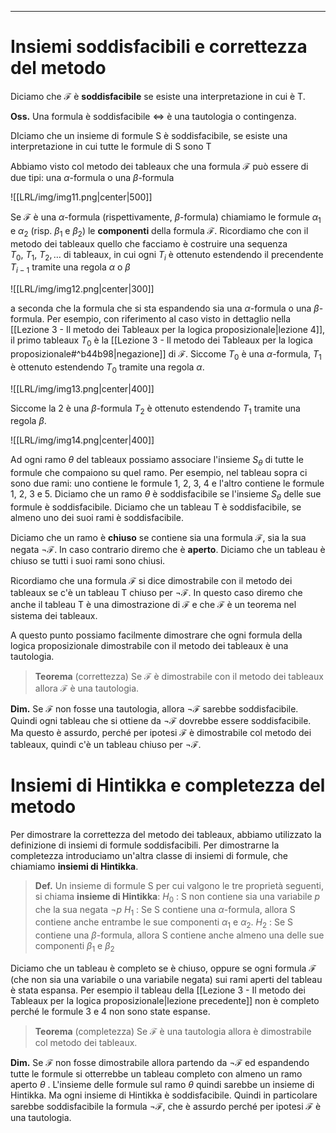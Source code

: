 ----
# Insiemi soddisfacibili e correttezza del metodo
Diciamo che $\mathcal F$ è **soddisfacibile** se esiste una interpretazione in cui è T.

**Oss.**
Una formula è soddisfacibile $\iff$ è una tautologia o contingenza.

DIciamo che un insieme di formule S è soddisfacibile, se esiste una interpretazione in cui tutte le formule di S sono T

Abbiamo visto col metodo dei tableaux che una formula $\mathcal F$ può essere di due tipi: una $\alpha$-formula o una $\beta$-formula

![[LRL/img/img11.png|center|500]]

Se $\mathcal F$ è una $\alpha$-formula (rispettivamente, $\beta$-formula) chiamiamo le formule $\alpha_{1}$ e $\alpha_{2}$ (risp. $\beta_{1}$ e $\beta_{2}$) le **componenti** della formula $\mathcal F$.
Ricordiamo che con il metodo dei tableaux quello che facciamo è costruire una sequenza $T_0, \: T_1, \: T_{2}, \dots$ di tableaux, in cui ogni $T_i$ è ottenuto estendendo il precendente $T_{i-1}$ tramite una regola $\alpha$ o $\beta$ 

![[LRL/img/img12.png|center|300]]

a seconda che la formula che si sta espandendo sia una $\alpha$-formula o una $\beta$-formula.
Per esempio, con riferimento al caso visto in dettaglio nella [[Lezione 3 - Il metodo dei Tableaux per la logica proposizionale|lezione 4]], il primo tableaux $T_0$ è la [[Lezione 3 - Il metodo dei Tableaux per la logica proposizionale#^b44b98|negazione]] di $\mathcal F$. Siccome $T_0$  è una $\alpha$-formula, $T_1$ è ottenuto estendendo $T_0$ tramite una regola $\alpha$.

![[LRL/img/img13.png|center|400]]

Siccome la 2 è una $\beta$-formula $T_2$ è ottenuto estendendo $T_{1}$ tramite una regola $\beta$.

![[LRL/img/img14.png|center|400]]

Ad ogni ramo $\theta$ del tableaux possiamo associare l'insieme $S_{\theta}$ di tutte le formule che compaiono su quel ramo. Per esempio, nel tableau sopra ci sono due rami: uno contiene le formule 1, 2, 3, 4 e l'altro contiene le formule 1, 2, 3 e 5.
Diciamo che un ramo $\theta$ è soddisfacibile se l'insieme $S_{\theta}$ delle sue formule è soddisfacibile.
Diciamo che un tableau T è soddisfacibile, se almeno uno dei suoi rami è soddisfacibile.

Diciamo che un ramo è **chiuso** se contiene sia una formula $\mathcal F$, sia la sua negata $\lnot \mathcal F$. In caso contrario diremo che è **aperto**. Diciamo che un tableau è chiuso se tutti i suoi rami sono chiusi.

Ricordiamo che una formula $\mathcal F$ si dice dimostrabile con il metodo dei tableaux se c'è un tableau T chiuso per $\lnot \mathcal F$. In questo caso diremo che anche il tableau T è una dimostrazione di $\mathcal F$ e che $\mathcal F$ è un teorema nel sistema dei tableaux.

A questo punto possiamo facilmente dimostrare che ogni formula della logica proposizionale dimostrabile con il metodo dei tableaux è una tautologia.

>**Teorema** (correttezza)
>Se $\mathcal F$ è dimostrabile con il metodo dei tableaux allora $\mathcal F$ è una tautologia.

**Dim.**
Se $\mathcal F$ non fosse una tautologia, allora $\lnot \mathcal F$ sarebbe soddisfacibile. Quindi ogni tableau che si ottiene da $\lnot \mathcal F$ dovrebbe essere soddisfacibile. Ma questo è assurdo, perché per ipotesi $\mathcal F$ è dimostrabile col metodo dei tableaux, quindi c'è un tableau chiuso per $\lnot \mathcal F$. 

# Insiemi di Hintikka e completezza del metodo

Per dimostrare la correttezza del metodo dei tableaux, abbiamo utilizzato la definizione di insiemi di formule soddisfacibili. Per dimostrarne la completezza introduciamo un'altra classe di insiemi di formule, che chiamiamo **insiemi di Hintikka**.

>**Def.**
>Un insieme di formule S per cui valgono le tre proprietà seguenti, si chiama **insieme di Hintikka**:
>$H_0$ : S non contiene sia una variabile $p$ che la sua negata $\lnot p$
>$H_1$ : Se S contiene una $\alpha$-formula, allora S contiene anche entrambe le sue componenti $\alpha_1$ e $\alpha_2$.
>$H_2$ : Se S contiene una $\beta$-formula, allora S contiene anche almeno una delle sue componenti $\beta_1$ e $\beta_2$

Diciamo che un tableau è completo se è chiuso, oppure se ogni formula $\mathcal F$ (che non sia una variabile o una variabile negata) sui rami aperti del tableau è stata espansa. Per esempio il tableau della [[Lezione 3 - Il metodo dei Tableaux per la logica proposizionale|lezione precedente]] non è completo perché le formule 3 e 4 non sono state espanse.

>**Teorema** (completezza)
>Se $\mathcal F$ è una tautologia allora è dimostrabile col metodo dei tableaux.

**Dim.**
Se $\mathcal F$ non fosse dimostrabile allora partendo da $\lnot \mathcal F$ ed espandendo tutte le formule si otterrebbe un tableau completo con almeno un ramo aperto $\theta$ . L'insieme delle formule sul ramo $\theta$ quindi sarebbe un insieme di Hintikka. Ma ogni insieme di Hintikka è soddisfacibile. Quindi in particolare sarebbe soddisfacibile la formula $\lnot \mathcal F$, che è assurdo perché per ipotesi $\mathcal F$ è una tautologia.

